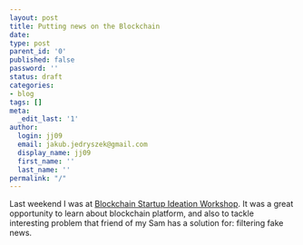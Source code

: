 ```yaml
---
layout: post
title: Putting news on the Blockchain
date: 
type: post
parent_id: '0'
published: false
password: ''
status: draft
categories:
- blog
tags: []
meta:
  _edit_last: '1'
author:
  login: jj09
  email: jakub.jedryszek@gmail.com
  display_name: jj09
  first_name: ''
  last_name: ''
permalink: "/"
---
```

<p>Last weekend I was at <a href="http://www.goverticalworkshop.com/">Blockchain Startup Ideation Workshop</a>. It was a great opportunity to learn about blockchain platform, and also to tackle interesting problem that friend of my Sam has a solution for: filtering fake news.</p>

